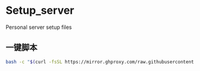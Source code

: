# Setup_server
Personal server setup files

## 一键脚本
```sh
bash -c "$(curl -fsSL https://mirror.ghproxy.com/raw.githubusercontent.com/Tsanfer/Setup_server/main/Setup.sh)"
```